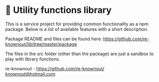 # 🧱 Utility functions library

This is a service project for providing common functionality as a 
npm package. Below is a list of available features with a short description.

Package README and files can be found here: 
https://github.com/re-knownout/lib/tree/master/package

The files in the src folder (other than the package) are 
just a sandbox to play with library functions.

re-knownout - https://github.com/re-knownout/
<br>knownout@hotmail.com
